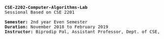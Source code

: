 <pre><b>CSE-2202-Computer-Algorithms-Lab</b>
Sessional Based on CSE 2201<br/>
<b>Semester:</b> 2nd year Even Semester
<b>Duration:</b> November 2018 to February 2019
<b>Instructor:</b> Biprodip Pal, Assistant Professor, Dept. of CSE, RUET</font></pre>

